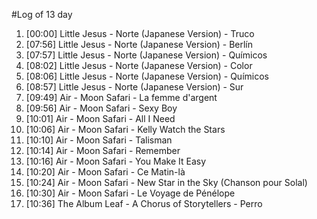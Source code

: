 #Log of 13 day

1. [00:00] Little Jesus - Norte (Japanese Version) - Truco
1. [07:56] Little Jesus - Norte (Japanese Version) - Berlín
1. [07:57] Little Jesus - Norte (Japanese Version) - Químicos
1. [08:02] Little Jesus - Norte (Japanese Version) - Color
1. [08:06] Little Jesus - Norte (Japanese Version) - Químicos
1. [08:57] Little Jesus - Norte (Japanese Version) - Sur
1. [09:49] Air - Moon Safari - La femme d'argent
1. [09:56] Air - Moon Safari - Sexy Boy
1. [10:01] Air - Moon Safari - All I Need
1. [10:06] Air - Moon Safari - Kelly Watch the Stars
1. [10:10] Air - Moon Safari - Talisman
1. [10:14] Air - Moon Safari - Remember
1. [10:16] Air - Moon Safari - You Make It Easy
1. [10:20] Air - Moon Safari - Ce Matin-là
1. [10:24] Air - Moon Safari - New Star in the Sky (Chanson pour Solal)
1. [10:30] Air - Moon Safari - Le Voyage de Pénélope
1. [10:36] The Album Leaf - A Chorus of Storytellers - Perro
